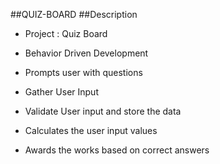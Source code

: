 ##QUIZ-BOARD
##Description
* Project : Quiz Board

* Behavior Driven Development

* Prompts user with questions
* Gather User Input
* Validate User input and store the data
* Calculates the user input values
* Awards the works based on correct answers

